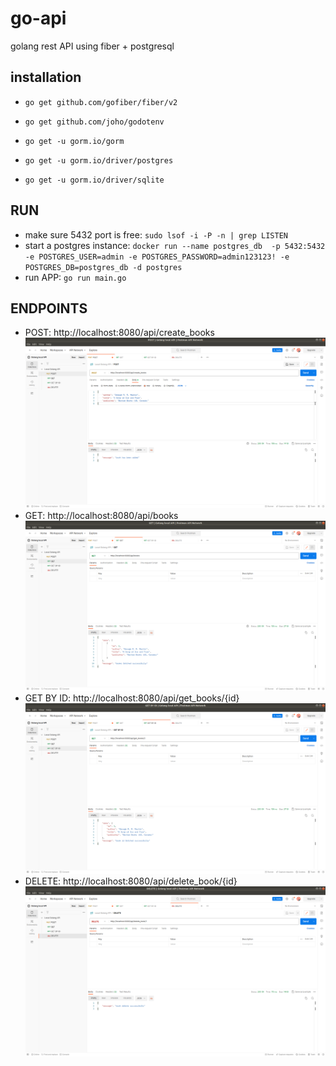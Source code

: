 # go-api
golang rest API using fiber + postgresql

## installation

- `go get github.com/gofiber/fiber/v2`

- `go get github.com/joho/godotenv`
- `go get -u gorm.io/gorm`
- `go get -u gorm.io/driver/postgres`
- `go get -u gorm.io/driver/sqlite`


## RUN
- make sure 5432 port is free: `sudo lsof -i -P -n | grep LISTEN`
- start a postgres instance: `docker run --name postgres_db  -p 5432:5432 -e POSTGRES_USER=admin -e POSTGRES_PASSWORD=admin123123! -e POSTGRES_DB=postgres_db -d postgres` 
- run APP: `go run main.go`


## ENDPOINTS

- POST: http://localhost:8080/api/create_books
![POST!](images/post.png)
- GET: http://localhost:8080/api/books
![GET!](images/get.png)
- GET BY ID: http://localhost:8080/api/get_books/{id}
![GET BY ID!](images/get_by_id.png)
- DELETE: http://localhost:8080/api/delete_book/{id}
![DELETE!](images/delete.png)

